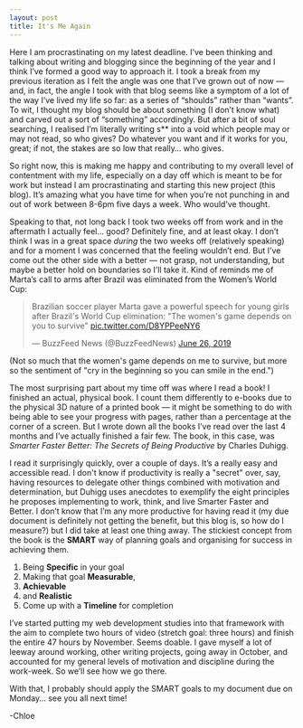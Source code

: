 ```yaml
---
layout: post
title: It's Me Again
---
```


Here I am procrastinating on my latest deadline. I’ve been thinking and talking about writing and blogging since the beginning of the year and I think I’ve formed a good way to approach it. I took a break from my previous iteration as I felt the angle was one that I’ve grown out of now — and, in fact, the angle I took with that blog seems like a symptom of a lot of the way I’ve lived my life so far: as a series of “shoulds” rather than “wants”. To wit, I thought my blog should be about something (I don’t know what) and carved out a sort of “something” accordingly. But after a bit of soul searching, I realised I’m literally writing s** into a void which people may or may not read, so who gives? Do whatever you want and if it works for you, great; if not, the stakes are so low that really… who gives.

So right now, this is making me happy and contributing to my overall level of contentment with my life, especially on a day off which is meant to be for work but instead I am procrastinating and starting this new project (this blog). It’s amazing what you have time for when you’re not punching in and out of work between 8-6pm five days a week. Who would’ve thought.

Speaking to that, not long back I took two weeks off from work and in the aftermath I actually feel... good? Definitely fine, and at least okay. I don’t think I was in a great space *during* the two weeks off (relatively speaking) and for a moment I was concerned that the feeling wouldn’t end. But I’ve come out the other side with a better — not grasp, not understanding, but maybe a better hold on boundaries so I’ll take it. Kind of reminds me of Marta’s call to arms after Brazil was eliminated from the Women’s World Cup:<p></p>

<blockquote class="twitter-tweet" data-lang="en"><p lang="en" dir="ltr">Brazilian soccer player Marta gave a powerful speech for young girls after Brazil&#39;s World Cup elimination: &quot;The women&#39;s game depends on you to survive&quot; <a href="https://t.co/D8YPPeeNY6">pic.twitter.com/D8YPPeeNY6</a></p>&mdash; BuzzFeed News (@BuzzFeedNews) <a href="https://twitter.com/BuzzFeedNews/status/1143898541892481024?ref_src=twsrc%5Etfw">June 26, 2019</a></blockquote>
<script async src="https://platform.twitter.com/widgets.js" charset="utf-8"></script>
<p></p>
(Not so much that the women's game depends on me to survive, but more so the sentiment of "cry in the beginning so you can smile in the end.")
 
The most surprising part about my time off was where I read a book! I finished an actual, physical book. I count them differently to e-books due to the physical 3D nature of a printed book — it might be something to do with being able to see your progress with pages, rather than a percentage at the corner of a screen. But I wrote down all the books I’ve read over the last 4 months and I’ve actually finished a fair few. The book, in this case, was *Smarter Faster Better: The Secrets of Being Productive* by Charles Duhigg. 

I read it surprisingly quickly, over a couple of days. It’s a really easy and accessible read. I don't know if productivity is really a "secret" over, say, having resources to delegate other things combined with motivation and determination, but Duhigg uses anecdotes to exemplify the eight principles he proposes implementing to work, think, and live Smarter Faster and Better. I don’t know that I’m any more productive for having read it (my due document is definitely not getting the benefit, but this blog is, so how do I measure?) but I did take at least one thing away. The stickiest concept from the book is the **SMART** way of planning goals and organising for success in achieving them.

1. Being **Specific** in your goal 
2. Making that goal **Measurable**,
3. **Achievable**
4. and **Realistic**
5. Come up with a **Timeline** for completion
 
I’ve started putting my web development studies into that framework with the aim to complete two hours of video (stretch goal: three hours) and finish the entire 47 hours by November. Seems doable. I gave myself a lot of leeway around working, other writing projects, going away in October, and accounted for my general levels of motivation and discipline during the work-week. So we’ll see how we go there.

With that, I probably should apply the SMART goals to my document due on Monday… see you all next time!

-Chloe
